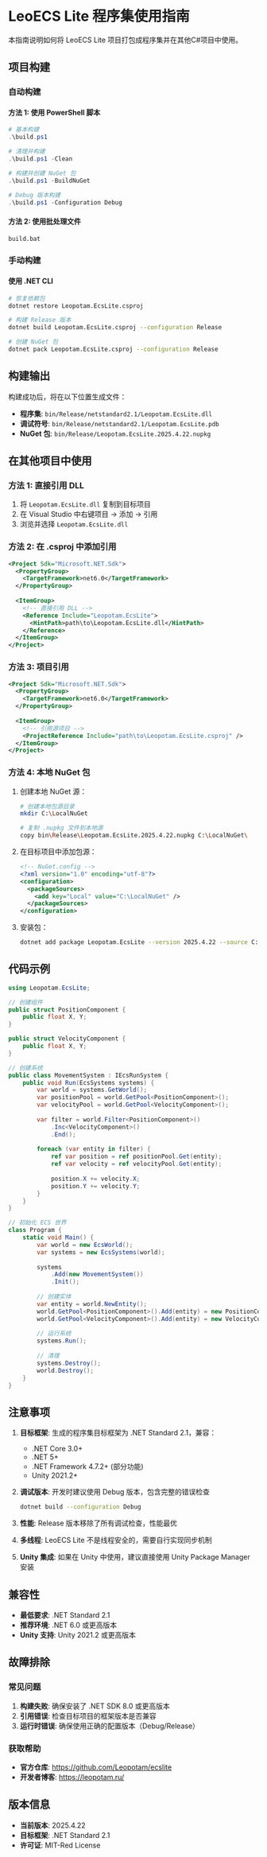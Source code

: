 # LeoECS Lite 程序集使用指南

本指南说明如何将 LeoECS Lite 项目打包成程序集并在其他C#项目中使用。

## 项目构建

### 自动构建

#### 方法 1: 使用 PowerShell 脚本
```powershell
# 基本构建
.\build.ps1

# 清理并构建
.\build.ps1 -Clean

# 构建并创建 NuGet 包
.\build.ps1 -BuildNuGet

# Debug 版本构建
.\build.ps1 -Configuration Debug
```

#### 方法 2: 使用批处理文件
```cmd
build.bat
```

### 手动构建

#### 使用 .NET CLI
```bash
# 恢复依赖包
dotnet restore Leopotam.EcsLite.csproj

# 构建 Release 版本
dotnet build Leopotam.EcsLite.csproj --configuration Release

# 创建 NuGet 包
dotnet pack Leopotam.EcsLite.csproj --configuration Release
```

## 构建输出

构建成功后，将在以下位置生成文件：

- **程序集**: `bin/Release/netstandard2.1/Leopotam.EcsLite.dll`
- **调试符号**: `bin/Release/netstandard2.1/Leopotam.EcsLite.pdb`
- **NuGet 包**: `bin/Release/Leopotam.EcsLite.2025.4.22.nupkg`

## 在其他项目中使用

### 方法 1: 直接引用 DLL

1. 将 `Leopotam.EcsLite.dll` 复制到目标项目
2. 在 Visual Studio 中右键项目 → 添加 → 引用
3. 浏览并选择 `Leopotam.EcsLite.dll`

### 方法 2: 在 .csproj 中添加引用

```xml
<Project Sdk="Microsoft.NET.Sdk">
  <PropertyGroup>
    <TargetFramework>net6.0</TargetFramework>
  </PropertyGroup>
  
  <ItemGroup>
    <!-- 直接引用 DLL -->
    <Reference Include="Leopotam.EcsLite">
      <HintPath>path\to\Leopotam.EcsLite.dll</HintPath>
    </Reference>
  </ItemGroup>
</Project>
```

### 方法 3: 项目引用

```xml
<Project Sdk="Microsoft.NET.Sdk">
  <PropertyGroup>
    <TargetFramework>net6.0</TargetFramework>
  </PropertyGroup>
  
  <ItemGroup>
    <!-- 引用源项目 -->
    <ProjectReference Include="path\to\Leopotam.EcsLite.csproj" />
  </ItemGroup>
</Project>
```

### 方法 4: 本地 NuGet 包

1. 创建本地 NuGet 源：
   ```bash
   # 创建本地包源目录
   mkdir C:\LocalNuGet
   
   # 复制 .nupkg 文件到本地源
   copy bin\Release\Leopotam.EcsLite.2025.4.22.nupkg C:\LocalNuGet\
   ```

2. 在目标项目中添加包源：
   ```xml
   <!-- NuGet.config -->
   <?xml version="1.0" encoding="utf-8"?>
   <configuration>
     <packageSources>
       <add key="Local" value="C:\LocalNuGet" />
     </packageSources>
   </configuration>
   ```

3. 安装包：
   ```bash
   dotnet add package Leopotam.EcsLite --version 2025.4.22 --source C:\LocalNuGet
   ```

## 代码示例

```csharp
using Leopotam.EcsLite;

// 创建组件
public struct PositionComponent {
    public float X, Y;
}

public struct VelocityComponent {
    public float X, Y;
}

// 创建系统
public class MovementSystem : IEcsRunSystem {
    public void Run(EcsSystems systems) {
        var world = systems.GetWorld();
        var positionPool = world.GetPool<PositionComponent>();
        var velocityPool = world.GetPool<VelocityComponent>();
        
        var filter = world.Filter<PositionComponent>()
            .Inc<VelocityComponent>()
            .End();
            
        foreach (var entity in filter) {
            ref var position = ref positionPool.Get(entity);
            ref var velocity = ref velocityPool.Get(entity);
            
            position.X += velocity.X;
            position.Y += velocity.Y;
        }
    }
}

// 初始化 ECS 世界
class Program {
    static void Main() {
        var world = new EcsWorld();
        var systems = new EcsSystems(world);
        
        systems
            .Add(new MovementSystem())
            .Init();
            
        // 创建实体
        var entity = world.NewEntity();
        world.GetPool<PositionComponent>().Add(entity) = new PositionComponent { X = 0, Y = 0 };
        world.GetPool<VelocityComponent>().Add(entity) = new VelocityComponent { X = 1, Y = 1 };
        
        // 运行系统
        systems.Run();
        
        // 清理
        systems.Destroy();
        world.Destroy();
    }
}
```

## 注意事项

1. **目标框架**: 生成的程序集目标框架为 .NET Standard 2.1，兼容：
   - .NET Core 3.0+
   - .NET 5+
   - .NET Framework 4.7.2+ (部分功能)
   - Unity 2021.2+

2. **调试版本**: 开发时建议使用 Debug 版本，包含完整的错误检查
   ```bash
   dotnet build --configuration Debug
   ```

3. **性能**: Release 版本移除了所有调试检查，性能最优

4. **多线程**: LeoECS Lite 不是线程安全的，需要自行实现同步机制

5. **Unity 集成**: 如果在 Unity 中使用，建议直接使用 Unity Package Manager 安装

## 兼容性

- **最低要求**: .NET Standard 2.1
- **推荐环境**: .NET 6.0 或更高版本
- **Unity 支持**: Unity 2021.2 或更高版本

## 故障排除

### 常见问题

1. **构建失败**: 确保安装了 .NET SDK 8.0 或更高版本
2. **引用错误**: 检查目标项目的框架版本是否兼容
3. **运行时错误**: 确保使用正确的配置版本（Debug/Release）

### 获取帮助

- **官方仓库**: https://github.com/Leopotam/ecslite
- **开发者博客**: https://leopotam.ru/

## 版本信息

- **当前版本**: 2025.4.22
- **目标框架**: .NET Standard 2.1
- **许可证**: MIT-Red License
